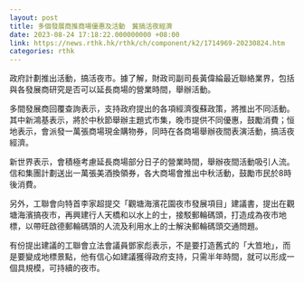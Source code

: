 ```yaml
---
layout: post
title: 多個發展商推商場優惠及活動　冀搞活夜經濟
date: 2023-08-24 17:18:22.000000000 +08:00
link: https://news.rthk.hk/rthk/ch/component/k2/1714969-20230824.htm
categories: rthk
---
```


政府計劃推出活動，搞活夜市。據了解，財政司副司長黃偉綸最近聯絡業界，包括與各發展商研究是否可以延長商場的營業時間，舉辦活動。

多間發展商回覆查詢表示，支持政府提出的各項經濟復蘇政策，將推出不同活動。其中新鴻基表示，將於中秋節舉辦主題式市集，晚市提供不同優惠，鼓勵消費；恒地表示，會派發一萬張商場現金購物券，同時在各商場舉辦夜間表演活動，搞活夜經濟。

新世界表示，會積極考慮延長商場部分日子的營業時間，舉辦夜間活動吸引人流。信和集團計劃送出一萬張美酒換領券，各大商場會推出中秋活動，鼓勵市民於8時後消費。

另外，工聯會向特首李家超提交「觀塘海濱花園夜市發展項目」建議書，提出在觀塘海濱搞夜市，再興建行人天橋和以水上的士，接駁郵輪碼頭，打造成為夜市地標，以帶旺啟德郵輪碼頭的人流及利用水上的士解決郵輪碼頭交通問題。

有份提出建議的工聯會立法會議員鄧家彪表示，不是要打造舊式的「大笪地」，而是要變成地標景點，他有信心如建議獲得政府支持，只需半年時間，就可以形成一個具規模，可持續的夜市。
